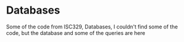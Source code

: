 # Databases
Some of the code from ISC329, Databases, I couldn't find some of the code, but the database and some of the queries are here
